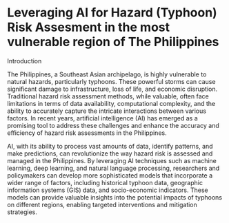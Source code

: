 # Leveraging AI for Hazard (Typhoon) Risk Assesment in the most vulnerable region of The Philippines
Introduction

The Philippines, a Southeast Asian archipelago, is highly vulnerable to natural hazards, particularly typhoons. These powerful storms can cause significant damage to infrastructure, loss of life, and economic disruption. Traditional hazard risk assessment methods, while valuable, often face limitations in terms of data availability, computational complexity, and the ability to accurately capture the intricate interactions between various factors. In recent years, artificial intelligence (AI) has emerged as a promising tool to address these challenges and enhance the accuracy and efficiency of hazard risk assessments in the Philippines.

AI, with its ability to process vast amounts of data, identify patterns, and make predictions, can revolutionize the way hazard risk is assessed and managed in the Philippines. By leveraging AI techniques such as machine learning, deep learning, and natural language processing, researchers and policymakers can develop more sophisticated models that incorporate a wider range of factors, including historical typhoon data, geographic information systems (GIS) data, and socio-economic indicators. These models can provide valuable insights into the potential impacts of typhoons on different regions, enabling targeted interventions and mitigation strategies.
